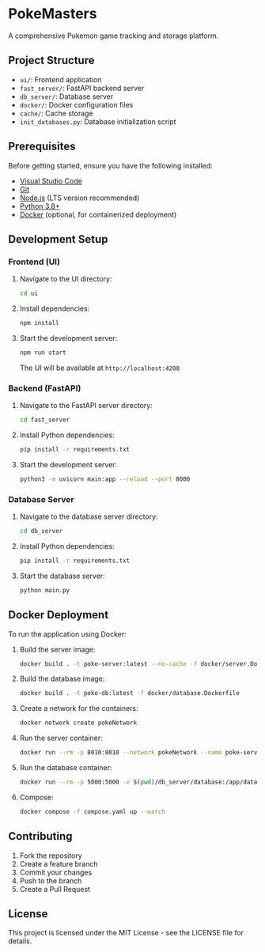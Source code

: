 # PokeMasters
A comprehensive Pokemon game tracking and storage platform.

## Project Structure
- `ui/`: Frontend application
- `fast_server/`: FastAPI backend server
- `db_server/`: Database server
- `docker/`: Docker configuration files
- `cache/`: Cache storage
- `init_databases.py`: Database initialization script

## Prerequisites
Before getting started, ensure you have the following installed:
- [Visual Studio Code](https://code.visualstudio.com/)
- [Git](https://git-scm.com/download/win)
- [Node.js](https://nodejs.org/en/) (LTS version recommended)
- [Python 3.8+](https://www.python.org/downloads/)
- [Docker](https://www.docker.com/products/docker-desktop) (optional, for containerized deployment)

## Development Setup

### Frontend (UI)
1. Navigate to the UI directory:
   ```bash
   cd ui
   ```
2. Install dependencies:
   ```bash
   npm install
   ```
3. Start the development server:
   ```bash
   npm run start
   ```
   The UI will be available at `http://localhost:4200`

### Backend (FastAPI)
1. Navigate to the FastAPI server directory:
   ```bash
   cd fast_server
   ```
2. Install Python dependencies:
   ```bash
   pip install -r requirements.txt
   ```
3. Start the development server:
   ```bash
   python3 -m uvicorn main:app --reload --port 8000
   ```

### Database Server
1. Navigate to the database server directory:
   ```bash
   cd db_server
   ```
2. Install Python dependencies:
   ```bash
   pip install -r requirements.txt
   ```
3. Start the database server:
   ```bash
   python main.py
   ```

## Docker Deployment
To run the application using Docker:

1. Build the server image:
   ```bash
   docker build . -t poke-server:latest --no-cache -f docker/server.Dockerfile
   ```

2. Build the database image:
   ```bash
   docker build . -t poke-db:latest -f docker/database.Dockerfile
   ```

3. Create a network for the containers:
   ```bash
   docker network create pokeNetwork
   ```

4. Run the server container:
   ```bash
   docker run --rm -p 8010:8010 --network pokeNetwork --name poke-server poke-server:latest
   ```

5. Run the database container:
   ```bash
   docker run --rm -p 5000:5000 -v $(pwd)/db_server/database:/app/database --network pokeNetwork --name=poke-db poke-db:latest
   ```

6. Compose:
   ```bash
   docker compose -f compose.yaml up --watch
   ```

## Contributing
1. Fork the repository
2. Create a feature branch
3. Commit your changes
4. Push to the branch
5. Create a Pull Request

## License
This project is licensed under the MIT License - see the LICENSE file for details.